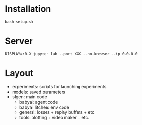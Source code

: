 # Installation

```
bash setup.sh
```

# Server

```
DISPLAY=:0.X jupyter lab --port XXX --no-browser --ip 0.0.0.0
```

# Layout
* experiments: scripts for launching experiments
* models: saved parameters
* sfgen: main code
	* babyai: agent code
	* babyai_litchen: env code
	* general: losses + replay buffers + etc.
	* tools: plotting + video maker + etc.
